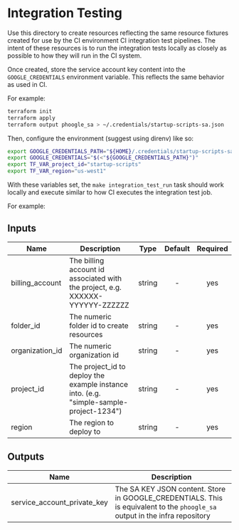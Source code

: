 # Integration Testing

Use this directory to create resources reflecting the same resource fixtures
created for use by the CI environment CI integration test pipelines.  The intent
of these resources is to run the integration tests locally as closely as
possible to how they will run in the CI system.

Once created, store the service account key content into the
`GOOGLE_CREDENTIALS` environment variable.  This reflects the same behavior as
used in CI.

For example:

```bash
terraform init
terraform apply
terraform output phoogle_sa > ~/.credentials/startup-scripts-sa.json
```

Then, configure the environment (suggest using direnv) like so:

```bash
export GOOGLE_CREDENTIALS_PATH="${HOME}/.credentials/startup-scripts-sa.json"
export GOOGLE_CREDENTIALS="$(<"${GOOGLE_CREDENTIALS_PATH}")"
export TF_VAR_project_id="startup-scripts"
export TF_VAR_region="us-west1"
```

With these variables set, the `make integration_test_run` task should work
locally and execute similar to how CI executes the integration test job.

For example:

[^]: (autogen_docs_start)


## Inputs

| Name | Description | Type | Default | Required |
|------|-------------|:----:|:-----:|:-----:|
| billing_account | The billing account id associated with the project, e.g. XXXXXX-YYYYYY-ZZZZZZ | string | - | yes |
| folder_id | The numeric folder id to create resources | string | - | yes |
| organization_id | The numeric organization id | string | - | yes |
| project_id | The project_id to deploy the example instance into.  (e.g. "simple-sample-project-1234") | string | - | yes |
| region | The region to deploy to | string | - | yes |

## Outputs

| Name | Description |
|------|-------------|
| service_account_private_key | The SA KEY JSON content.  Store in GOOGLE_CREDENTIALS.  This is equivalent to the `phoogle_sa` output in the infra repository |

[^]: (autogen_docs_end)
